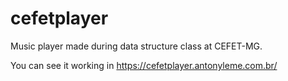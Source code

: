 # cefetplayer

Music player made during data structure class at CEFET-MG. 

You can see it working in https://cefetplayer.antonyleme.com.br/
